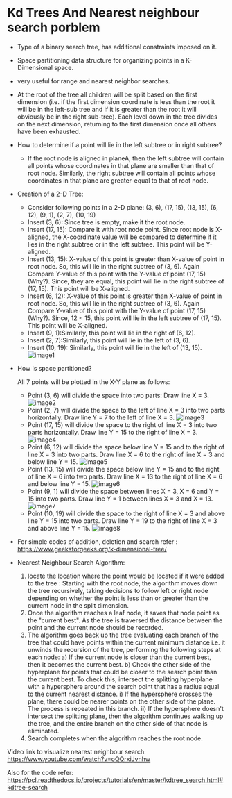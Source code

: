 # Kd Trees And Nearest neighbour search porblem

* Type of a binary search tree, has additional constraints imposed on it.
* Space partitioning data structure for organizing points in a K-Dimensional space.
* very useful for range and nearest neighbor searches.
*  At the root of the tree all children will be split based on the first dimension (i.e. if the first dimension coordinate is less than the root it will be in the left-sub tree and if it is greater than the root it will obviously be in the right sub-tree). Each level down in the tree divides on the next dimension, returning to the first dimension once all others have been exhausted.
*  How to determine if a point will lie in the left subtree or in right subtree?
   *  If the root node is aligned in planeA, then the left subtree will contain all points whose coordinates in that plane are smaller than that of root node. Similarly, the right subtree will contain all points whose coordinates in that plane are greater-equal to that of root node.
* Creation of a 2-D Tree:
    
  *   Consider following points in a 2-D plane:
(3, 6), (17, 15), (13, 15), (6, 12), (9, 1), (2, 7), (10, 19)
  * Insert (3, 6): Since tree is empty, make it the root node.
  * Insert (17, 15): Compare it with root node point. Since root node is X-aligned, the X-coordinate value will be compared to determine if it lies in the right subtree or in the left subtree. This point will be Y-aligned.
  * Insert (13, 15): X-value of this point is greater than X-value of point in root node. So, this will lie in the right subtree of (3, 6). Again Compare Y-value of this point with the Y-value of point (17, 15) (Why?). Since, they are equal, this point will lie in the right subtree of (17, 15). This point will be X-aligned.
  * Insert (6, 12): X-value of this point is greater than X-value of point in root node. So, this will lie in the right subtree of (3, 6). Again Compare Y-value of this point with the Y-value of point (17, 15) (Why?). Since, 12 < 15, this point will lie in the left subtree of (17, 15). This point will be X-aligned.
  * Insert (9, 1):Similarly, this point will lie in the right of (6, 12).
  * Insert (2, 7):Similarly, this point will lie in the left of (3, 6).
  * Insert (10, 19): Similarly, this point will lie in the left of (13, 15).
    ![image1](/assets/Screenshot%20from%202022-09-10%2015-20-51.png)
    
* How is space partitioned?
  
    All 7 points will be plotted in the X-Y plane as follows:

    * Point (3, 6) will divide the space into two parts: Draw line X = 3.
      ![image2](../assets/Screenshot%20from%202022-09-10%2015-41-37.png)
    * Point (2, 7) will divide the space to the left of line X = 3 into two parts horizontally.
Draw line Y = 7 to the left of line X = 3.
      ![image3](/assets/Screenshot%20from%202022-09-10%2015-43-11.png)
  * Point (17, 15) will divide the space to the right of line X = 3 into two parts horizontally.
Draw line Y = 15 to the right of line X = 3.
    ![image4](/assets/Screenshot%20from%202022-09-10%2015-44-16.png)
  * Point (6, 12) will divide the space below line Y = 15 and to the right of line X = 3 into two parts.
Draw line X = 6 to the right of line X = 3 and below line Y = 15.
  ![image5](/assets/Screenshot%20from%202022-09-10%2015-45-12.png)
  * Point (13, 15) will divide the space below line Y = 15 and to the right of line X = 6 into two parts.
Draw line X = 13 to the right of line X = 6 and below line Y = 15.
  ![image6](/assets/Screenshot%20from%202022-09-10%2015-46-02.png)
  * Point (9, 1) will divide the space between lines X = 3, X = 6 and Y = 15 into two parts.
Draw line Y = 1 between lines X = 3 and X = 13.
  ![image7](../assets/Screenshot%20from%202022-09-10%2015-46-57.png)
  * Point (10, 19) will divide the space to the right of line X = 3 and above line Y = 15 into two parts.
Draw line Y = 19 to the right of line X = 3 and above line Y = 15.
  ![image8](/assets/Screenshot%20from%202022-09-10%2015-48-27.png)

* For simple codes pf addition, deletion and search refer : https://www.geeksforgeeks.org/k-dimensional-tree/

* Nearest Neighbour Search Algorithm:
  1)  locate the location where the point would be located if it were added to the tree :
  Starting with the root node, the algorithm moves down the tree recursively, taking decisions to
  follow left or right node depending on whether the point is less than or greater than the current
  node in the split dimension.
  2) Once the algorithm reaches a leaf node, it saves that node point as the "current best". As the tree is
  traversed the distance between the point and the current node should be recorded.
  3) The algorithm goes back up the tree evaluating each branch of the tree that could have points
  within the current minimum distance i.e. it unwinds the recursion of the tree, performing the
  following steps at each node:
  a) If the current node is closer than the current best, then it becomes the current best.
  b) Check the other side of the hyperplane for points that could be closer to the search point than
  the current best. To check this, intersect the splitting hyperplane with a hypersphere around the
  search point that has a radius equal to the current nearest distance.
  i) If the hypersphere crosses the plane, there could be nearer points on the other side of the
  plane. The process is repeated in this branch.
  ii) If the hypersphere doesn't intersect the splitting plane, then the algorithm continues
  walking up the tree, and the entire branch on the other side of that node is eliminated.
  4) Search completes when the algorithm reaches the root node.

Video link to visualize nearest neighbour search: https://www.youtube.com/watch?v=oQQrxiJvnhw

Also for the code refer: https://pcl.readthedocs.io/projects/tutorials/en/master/kdtree_search.html#kdtree-search 
